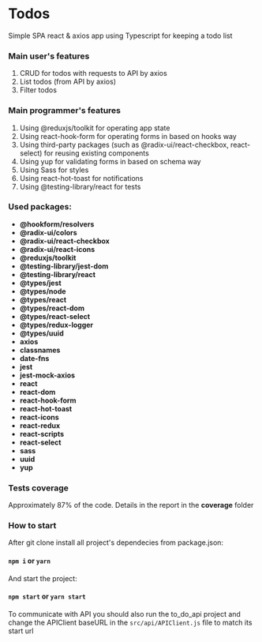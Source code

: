 # Todos
Simple SPA react & axios app using Typescript for keeping a todo list

### Main user's features
1. CRUD for todos with requests to API by axios
2. List todos (from API by axios)
3. Filter todos

### Main programmer's features
1. Using @reduxjs/toolkit for operating app state
2. Using react-hook-form for operating forms in based on hooks way
3. Using third-party packages (such as @radix-ui/react-checkbox, react-select) for reusing existing components
4. Using yup for validating forms in based on schema way
5. Using Sass for styles
6. Using react-hot-toast for notifications
7. Using @testing-library/react for tests 

### Used packages:
- **@hookform/resolvers**
- **@radix-ui/colors**
- **@radix-ui/react-checkbox**
- **@radix-ui/react-icons**
- **@reduxjs/toolkit**
- **@testing-library/jest-dom**
- **@testing-library/react**
- **@types/jest**
- **@types/node**
- **@types/react**
- **@types/react-dom**
- **@types/react-select**
- **@types/redux-logger**
- **@types/uuid**
- **axios**
- **classnames**
- **date-fns**
- **jest**
- **jest-mock-axios**
- **react** 
- **react-dom** 
- **react-hook-form** 
- **react-hot-toast**
- **react-icons** 
- **react-redux** 
- **react-scripts** 
- **react-select**
- **sass** 
- **uuid**
- **yup**  

### Tests coverage
Approximately 87% of the code. Details in the report in the **coverage** folder

### How to start
After git clone install all project's dependecies from package.json:
#### `npm i` or `yarn`

And start the project:
#### `npm start` or `yarn start`

To communicate with API you should also run the to_do_api project and change the APIClient baseURL in the `src/api/APIClient.js` file to match its start url
